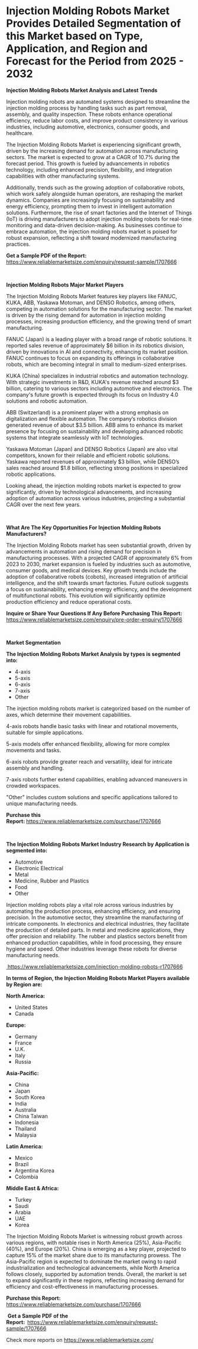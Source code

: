 <p><h1>Injection Molding Robots Market Provides Detailed Segmentation of this Market based on Type, Application, and Region and Forecast for the Period from 2025 - 2032</h1></p><p><strong>Injection Molding Robots Market Analysis and Latest Trends</strong></p>
<p><p>Injection molding robots are automated systems designed to streamline the injection molding process by handling tasks such as part removal, assembly, and quality inspection. These robots enhance operational efficiency, reduce labor costs, and improve product consistency in various industries, including automotive, electronics, consumer goods, and healthcare.</p><p>The Injection Molding Robots Market is experiencing significant growth, driven by the increasing demand for automation across manufacturing sectors. The market is expected to grow at a CAGR of 10.7% during the forecast period. This growth is fueled by advancements in robotics technology, including enhanced precision, flexibility, and integration capabilities with other manufacturing systems. </p><p>Additionally, trends such as the growing adoption of collaborative robots, which work safely alongside human operators, are reshaping the market dynamics. Companies are increasingly focusing on sustainability and energy efficiency, prompting them to invest in intelligent automation solutions. Furthermore, the rise of smart factories and the Internet of Things (IoT) is driving manufacturers to adopt injection molding robots for real-time monitoring and data-driven decision-making. As businesses continue to embrace automation, the injection molding robots market is poised for robust expansion, reflecting a shift toward modernized manufacturing practices.</p></p>
<p><strong>Get a Sample PDF of the Report:&nbsp;</strong> <a href="https://www.reliablemarketsize.com/enquiry/request-sample/1707666?utm_campaign=1103&utm_medium=2&utm_source=Github&utm_content=ia&utm_term=20022025&utm_id=injection-molding-robots">https://www.reliablemarketsize.com/enquiry/request-sample/1707666</a></p>
<p>&nbsp;</p>
<p><strong>Injection Molding Robots Major Market Players</strong></p>
<p><p>The Injection Molding Robots Market features key players like FANUC, KUKA, ABB, Yaskawa Motoman, and DENSO Robotics, among others, competing in automation solutions for the manufacturing sector. The market is driven by the rising demand for automation in injection molding processes, increasing production efficiency, and the growing trend of smart manufacturing.</p><p>FANUC (Japan) is a leading player with a broad range of robotic solutions. It reported sales revenue of approximately $6 billion in its robotics division, driven by innovations in AI and connectivity, enhancing its market position. FANUC continues to focus on expanding its offerings in collaborative robots, which are becoming integral in small to medium-sized enterprises.</p><p>KUKA (China) specializes in industrial robotics and automation technology. With strategic investments in R&D, KUKA's revenue reached around $3 billion, catering to various sectors including automotive and electronics. The company's future growth is expected through its focus on Industry 4.0 solutions and robotic automation.</p><p>ABB (Switzerland) is a prominent player with a strong emphasis on digitalization and flexible automation. The company’s robotics division generated revenue of about $3.5 billion. ABB aims to enhance its market presence by focusing on sustainability and developing advanced robotic systems that integrate seamlessly with IoT technologies.</p><p>Yaskawa Motoman (Japan) and DENSO Robotics (Japan) are also vital competitors, known for their reliable and efficient robotic solutions. Yaskawa reported revenues of approximately $3 billion, while DENSO’s sales reached around $1.8 billion, reflecting strong positions in specialized robotic applications.</p><p>Looking ahead, the injection molding robots market is expected to grow significantly, driven by technological advancements, and increasing adoption of automation across various industries, projecting a substantial CAGR over the next few years.</p></p>
<p>&nbsp;</p>
<p><strong>What Are The Key Opportunities For Injection Molding Robots Manufacturers?</strong></p>
<p><p>The Injection Molding Robots market has seen substantial growth, driven by advancements in automation and rising demand for precision in manufacturing processes. With a projected CAGR of approximately 6% from 2023 to 2030, market expansion is fueled by industries such as automotive, consumer goods, and medical devices. Key growth trends include the adoption of collaborative robots (cobots), increased integration of artificial intelligence, and the shift towards smart factories. Future outlook suggests a focus on sustainability, enhancing energy efficiency, and the development of multifunctional robots. This evolution will significantly optimize production efficiency and reduce operational costs.</p></p>
<p><strong>Inquire or Share Your Questions If Any Before Purchasing This Report:</strong> <a href="https://www.reliablemarketsize.com/enquiry/pre-order-enquiry/1707666?utm_campaign=1103&utm_medium=2&utm_source=Github&utm_content=ia&utm_term=20022025&utm_id=injection-molding-robots">https://www.reliablemarketsize.com/enquiry/pre-order-enquiry/1707666</a></p>
<p>&nbsp;</p>
<p><strong>Market Segmentation</strong></p>
<p><strong>The Injection Molding Robots Market Analysis by types is segmented into:</strong></p>
<p><ul><li>4-axis</li><li>5-axis</li><li>6-axis</li><li>7-axis</li><li>Other</li></ul></p>
<p><p>The injection molding robots market is categorized based on the number of axes, which determine their movement capabilities. </p><p>4-axis robots handle basic tasks with linear and rotational movements, suitable for simple applications. </p><p>5-axis models offer enhanced flexibility, allowing for more complex movements and tasks. </p><p>6-axis robots provide greater reach and versatility, ideal for intricate assembly and handling. </p><p>7-axis robots further extend capabilities, enabling advanced maneuvers in crowded workspaces. </p><p>"Other" includes custom solutions and specific applications tailored to unique manufacturing needs.</p></p>
<p><strong>Purchase this Report:&nbsp;</strong><a href="https://www.reliablemarketsize.com/purchase/1707666?utm_campaign=1103&utm_medium=2&utm_source=Github&utm_content=ia&utm_term=20022025&utm_id=injection-molding-robots">https://www.reliablemarketsize.com/purchase/1707666</a></p>
<p>&nbsp;</p>
<p><strong>The Injection Molding Robots Market Industry Research by Application is segmented into:</strong></p>
<p><ul><li>Automotive</li><li>Electronic Electrical</li><li>Metal</li><li>Medicine, Rubber and Plastics</li><li>Food</li><li>Other</li></ul></p>
<p><p>Injection molding robots play a vital role across various industries by automating the production process, enhancing efficiency, and ensuring precision. In the automotive sector, they streamline the manufacturing of intricate components. In electronics and electrical industries, they facilitate the production of detailed parts. In metal and medicine applications, they offer precision and reliability. The rubber and plastics sectors benefit from enhanced production capabilities, while in food processing, they ensure hygiene and speed. Other industries leverage these robots for diverse manufacturing needs.</p></p>
<p><a href="https://www.reliablemarketsize.com/injection-molding-robots-r1707666?utm_campaign=1103&utm_medium=2&utm_source=Github&utm_content=ia&utm_term=20022025&utm_id=injection-molding-robots">&nbsp;https://www.reliablemarketsize.com/injection-molding-robots-r1707666</a></p>
<p><strong>In terms of Region, the Injection Molding Robots Market Players available by Region are:</strong></p>
<p>
    <p> <strong> North America: </strong>
        <ul>
            <li>United States</li>
            <li>Canada</li>
        </ul>
        </p> 
    <p> <strong> Europe: </strong>
        <ul>
            <li>Germany</li>
            <li>France</li>
            <li>U.K.</li>
            <li>Italy</li>
            <li>Russia</li>
        </ul>
        </p> 
    <p> <strong> Asia-Pacific: </strong>
        <ul>
            <li>China</li>
            <li>Japan</li>
            <li>South Korea</li>
            <li>India</li>
            <li>Australia</li>
            <li>China Taiwan</li>
            <li>Indonesia</li>
            <li>Thailand</li>
            <li>Malaysia</li>
        </ul>
        </p> 
    <p> <strong> Latin America: </strong>
        <ul>
            <li>Mexico</li>
            <li>Brazil</li>
            <li>Argentina Korea</li>
            <li>Colombia</li>
        </ul>
        </p> 
    <p> <strong> Middle East & Africa: </strong>
        <ul>
            <li>Turkey</li>
            <li>Saudi</li>
            <li>Arabia</li>
            <li>UAE</li>
            <li>Korea</li>
        </ul>
    </p>
    </p>
<p><p>The Injection Molding Robots Market is witnessing robust growth across various regions, with notable rises in North America (25%), Asia-Pacific (40%), and Europe (20%). China is emerging as a key player, projected to capture 15% of the market share due to its manufacturing prowess. The Asia-Pacific region is expected to dominate the market owing to rapid industrialization and technological advancements, while North America follows closely, supported by automation trends. Overall, the market is set to expand significantly in these regions, reflecting increasing demand for efficiency and cost-effectiveness in manufacturing processes.</p></p>
<p><strong>Purchase this Report: </strong><a href="https://www.reliablemarketsize.com/purchase/1707666?utm_campaign=1103&utm_medium=2&utm_source=Github&utm_content=ia&utm_term=20022025&utm_id=injection-molding-robots">https://www.reliablemarketsize.com/purchase/1707666</a></p>
<p>&nbsp;<strong>Get a Sample PDF of the Report:&nbsp;&nbsp;</strong><a href="https://www.reliablemarketsize.com/enquiry/request-sample/1707666?utm_campaign=1103&utm_medium=2&utm_source=Github&utm_content=ia&utm_term=20022025&utm_id=injection-molding-robots">https://www.reliablemarketsize.com/enquiry/request-sample/1707666</a></p>
<p><strong></strong></p>
<p>Check more reports on <a href="https://www.reliablemarketsize.com/?utm_campaign=1103&utm_medium=2&utm_source=Github&utm_content=ia&utm_term=20022025&utm_id=injection-molding-robots">https://www.reliablemarketsize.com/</a></p>